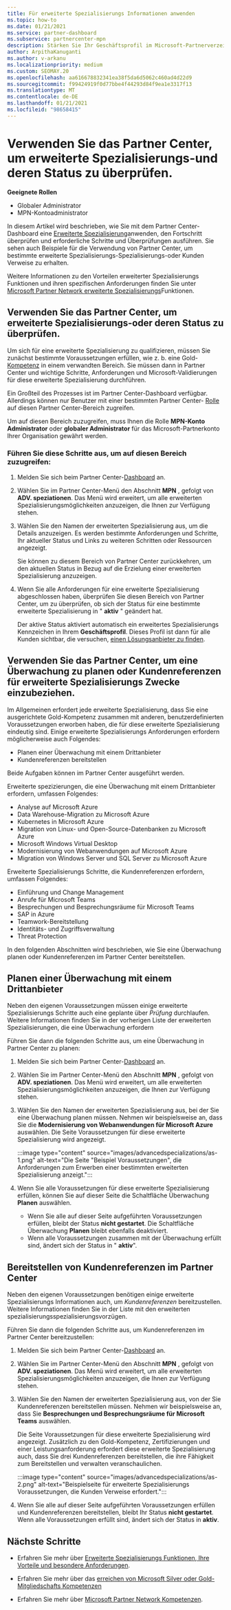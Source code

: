 ```yaml
---
title: Für erweiterte Spezialisierungs Informationen anwenden
ms.topic: how-to
ms.date: 01/21/2021
ms.service: partner-dashboard
ms.subservice: partnercenter-mpn
description: Stärken Sie Ihr Geschäftsprofil im Microsoft-Partnerverzeichnis. Erfahren Sie, wie Sie mithilfe von Partner Center erweiterte Spezialisierungs Arbeiten durchführen und diese erwerben.
author: ArpithaKanuganti
ms.author: v-arkanu
ms.localizationpriority: medium
ms.custom: SEOMAY.20
ms.openlocfilehash: aa616678832341ea38f5da6d5062c460ad4d22d9
ms.sourcegitcommit: f99424919f0d77bbe4f44293d84f9ea1e3317f13
ms.translationtype: MT
ms.contentlocale: de-DE
ms.lasthandoff: 01/21/2021
ms.locfileid: "98658415"
---
```

# <a name="use-partner-center-to-apply-for-advanced-specializations-and-check-their-status"></a>Verwenden Sie das Partner Center, um erweiterte Spezialisierungs-und deren Status zu überprüfen.

**Geeignete Rollen**

- Globaler Administrator
- MPN-Kontoadministrator

In diesem Artikel wird beschrieben, wie Sie mit dem Partner Center-Dashboard eine [Erweiterte Spezialisierung](advanced-specializations.md)anwenden, den Fortschritt überprüfen und erforderliche Schritte und Überprüfungen ausführen. Sie sehen auch Beispiele für die Verwendung von Partner Center, um bestimmte erweiterte Spezialisierungs-Spezialisierungs-oder Kunden Verweise zu erhalten.

Weitere Informationen zu den Vorteilen erweiterter Spezialisierungs Funktionen und ihren spezifischen Anforderungen finden Sie unter [Microsoft Partner Network erweiterte Spezialisierungs](https://partner.microsoft.com/membership/advanced-specialization)Funktionen.

## <a name="use-partner-center-to-apply-for-advanced-specializations-or-check-their-status"></a>Verwenden Sie das Partner Center, um erweiterte Spezialisierungs-oder deren Status zu überprüfen.

Um sich für eine erweiterte Spezialisierung zu qualifizieren, müssen Sie zunächst bestimmte Voraussetzungen erfüllen, wie z. b. eine Gold- [Kompetenz](https://partner.microsoft.com/membership/competencies) in einem verwandten Bereich. Sie müssen dann in Partner Center und wichtige Schritte, Anforderungen und Microsoft-Validierungen für diese erweiterte Spezialisierung durchführen.

Ein Großteil des Prozesses ist im Partner Center-Dashboard verfügbar. Allerdings können nur Benutzer mit einer bestimmten Partner Center- [Rolle](permissions-overview.md) auf diesen Partner Center-Bereich zugreifen.

Um auf diesen Bereich zuzugreifen, muss Ihnen die Rolle **MPN-Konto Administrator** oder **globaler Administrator** für das Microsoft-Partnerkonto Ihrer Organisation gewährt werden.

### <a name="follow-these-steps-to-access-this-area"></a>Führen Sie diese Schritte aus, um auf diesen Bereich zuzugreifen:

1. Melden Sie sich beim Partner Center-[Dashboard](https://partner.microsoft.com/dashboard/home) an.

2. Wählen Sie im Partner Center-Menü den Abschnitt **MPN** , gefolgt von **ADV. speziationen**. Das Menü wird erweitert, um alle erweiterten Spezialisierungsmöglichkeiten anzuzeigen, die Ihnen zur Verfügung stehen.

3. Wählen Sie den Namen der erweiterten Spezialisierung aus, um die Details anzuzeigen. Es werden bestimmte Anforderungen und Schritte, Ihr aktueller Status und Links zu weiteren Schritten oder Ressourcen angezeigt.

   Sie können zu diesem Bereich von Partner Center zurückkehren, um den aktuellen Status in Bezug auf die Erzielung einer erweiterten Spezialisierung anzuzeigen.

4. Wenn Sie alle Anforderungen für eine erweiterte Spezialisierung abgeschlossen haben, überprüfen Sie diesen Bereich von Partner Center, um zu überprüfen, ob sich der Status für eine bestimmte erweiterte Spezialisierung in " **aktiv** " geändert hat.

   Der aktive Status aktiviert automatisch ein erweitertes Spezialisierungs Kennzeichen in Ihrem **Geschäftsprofil**. Dieses Profil ist dann für alle Kunden sichtbar, die versuchen, [einen Lösungsanbieter zu finden](https://www.microsoft.com/solution-providers/home).

## <a name="use-partner-center-to-schedule-an-audit-or-include-customer-references-for-advanced-specializations"></a>Verwenden Sie das Partner Center, um eine Überwachung zu planen oder Kundenreferenzen für erweiterte Spezialisierungs Zwecke einzubeziehen.

Im Allgemeinen erfordert jede erweiterte Spezialisierung, dass Sie eine ausgerichtete Gold-Kompetenz zusammen mit anderen, benutzerdefinierten Voraussetzungen erworben haben, die für diese erweiterte Spezialisierung eindeutig sind. Einige erweiterte Spezialisierungs Anforderungen erfordern möglicherweise auch Folgendes:

- Planen einer Überwachung mit einem Drittanbieter
- Kundenreferenzen bereitstellen

Beide Aufgaben können im Partner Center ausgeführt werden.

Erweiterte spezizierungen, die eine Überwachung mit einem Drittanbieter erfordern, umfassen Folgendes:

- Analyse auf Microsoft Azure
- Data Warehouse-Migration zu Microsoft Azure
- Kubernetes in Microsoft Azure
- Migration von Linux- und Open-Source-Datenbanken zu Microsoft Azure
- Microsoft Windows Virtual Desktop
- Modernisierung von Webanwendungen auf Microsoft Azure
- Migration von Windows Server und SQL Server zu Microsoft Azure

Erweiterte Spezialisierungs Schritte, die Kundenreferenzen erfordern, umfassen Folgendes:

- Einführung und Change Management
- Anrufe für Microsoft Teams
- Besprechungen und Besprechungsräume für Microsoft Teams
- SAP in Azure
- Teamwork-Bereitstellung
- Identitäts- und Zugriffsverwaltung
- Threat Protection

In den folgenden Abschnitten wird beschrieben, wie Sie eine Überwachung planen oder Kundenreferenzen im Partner Center bereitstellen.

## <a name="schedule-an-audit-with-a-third-party-auditor"></a>Planen einer Überwachung mit einem Drittanbieter

Neben den eigenen Voraussetzungen müssen einige erweiterte Spezialisierungs Schritte auch eine geplante über *Prüfung* durchlaufen. Weitere Informationen finden Sie in der vorherigen Liste der erweiterten Spezialisierungen, die eine Überwachung erfordern

Führen Sie dann die folgenden Schritte aus, um eine Überwachung in Partner Center zu planen:

1. Melden Sie sich beim Partner Center-[Dashboard](https://partner.microsoft.com/dashboard/home) an.

2. Wählen Sie im Partner Center-Menü den Abschnitt **MPN** , gefolgt von **ADV. speziationen**. Das Menü wird erweitert, um alle erweiterten Spezialisierungsmöglichkeiten anzuzeigen, die Ihnen zur Verfügung stehen.

3. Wählen Sie den Namen der erweiterten Spezialisierung aus, bei der Sie eine Überwachung planen müssen. Nehmen wir beispielsweise an, dass Sie die **Modernisierung von Webanwendungen für Microsoft Azure** auswählen. Die Seite Voraussetzungen für diese erweiterte Spezialisierung wird angezeigt.

   :::image type="content" source="images/advancedspecializations/as-1.png" alt-text="Die Seite &quot;Beispiel Voraussetzungen&quot;, die Anforderungen zum Erwerben einer bestimmten erweiterten Spezialisierung anzeigt.":::

4. Wenn Sie alle Voraussetzungen für diese erweiterte Spezialisierung erfüllen, können Sie auf dieser Seite die Schaltfläche Überwachung **Planen** auswählen.

   - Wenn Sie alle auf dieser Seite aufgeführten Voraussetzungen erfüllen, bleibt der Status **nicht gestartet**. Die Schaltfläche Überwachung **Planen** bleibt ebenfalls deaktiviert. 
   - Wenn alle Voraussetzungen zusammen mit der Überwachung erfüllt sind, ändert sich der Status in " **aktiv**".

## <a name="provide-customer-references-in-partner-center"></a>Bereitstellen von Kundenreferenzen im Partner Center

Neben den eigenen Voraussetzungen benötigen einige erweiterte Spezialisierungs Informationen auch, um *Kundenreferenzen* bereitzustellen. Weitere Informationen finden Sie in der Liste mit den erweiterten spezialisierungsspezialisierungsvorzügen.

Führen Sie dann die folgenden Schritte aus, um Kundenreferenzen im Partner Center bereitzustellen:

1. Melden Sie sich beim Partner Center-[Dashboard](https://partner.microsoft.com/dashboard/home) an.

2. Wählen Sie im Partner Center-Menü den Abschnitt **MPN** , gefolgt von **ADV. speziationen**. Das Menü wird erweitert, um alle erweiterten Spezialisierungsmöglichkeiten anzuzeigen, die Ihnen zur Verfügung stehen.

3. Wählen Sie den Namen der erweiterten Spezialisierung aus, von der Sie Kundenreferenzen bereitstellen müssen. Nehmen wir beispielsweise an, dass Sie **Besprechungen und Besprechungsräume für Microsoft Teams** auswählen.

   Die Seite Voraussetzungen für diese erweiterte Spezialisierung wird angezeigt. Zusätzlich zu den Gold-Kompetenz, Zertifizierungen und einer Leistungsanforderung erfordert diese erweiterte Spezialisierung auch, dass Sie drei Kundenreferenzen bereitstellen, die ihre Fähigkeit zum Bereitstellen und verwalten veranschaulichen.

   :::image type="content" source="images/advancedspecializations/as-2.png" alt-text="Beispielseite für erweiterte Spezialisierungs Voraussetzungen, die Kunden Verweise erfordert.":::

4. Wenn Sie alle auf dieser Seite aufgeführten Voraussetzungen erfüllen und Kundenreferenzen bereitstellen, bleibt Ihr Status **nicht gestartet**. Wenn alle Voraussetzungen erfüllt sind, ändert sich der Status in **aktiv**.

## <a name="next-steps"></a>Nächste Schritte

- Erfahren Sie mehr über [Erweiterte Spezialisierungs Funktionen, Ihre Vorteile und besondere Anforderungen](https://partner.microsoft.com/membership/advanced-specialization).

- Erfahren Sie mehr über das [erreichen von Microsoft Silver oder Gold-Mitgliedschafts Kompetenzen](learn-about-competencies.md)

- Erfahren Sie mehr über [Microsoft Partner Network Kompetenzen](https://partner.microsoft.com/membership/competencies).
